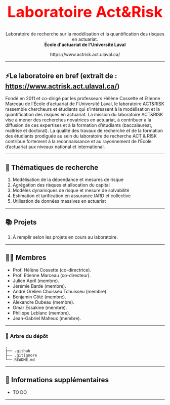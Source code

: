 <!-- markdownlint-disable MD032 MD033-->


<br />
<div align="center">
  <h1 style="font-size: 48px; color: red;">Laboratoire Act&Risk</h1>
  <p align="center">
    Laboratoire de recherche sur la modélisation et la quantification des risques en actuariat. <br/>
    <span style="font-weight: bold;">École d'actuariat de l'Université Laval</span>
  </p>
  <p align="center">
    https://www.actrisk.act.ulaval.ca/
  </p>
</div>

---


## ⚡**Le laboratoire en bref** (extrait de : https://www.actrisk.act.ulaval.ca/) ##

Fondé en 2011 et co-dirigé par les professeurs Hélène Cossette et Etienne Marceau de l’École d’actuariat de l'Université Laval, le laboratoire ACT&RISK rassemble chercheurs et étudiants qui s'intéressent à la modélisation et la quantification des risques en actuariat. La mission du laboratoire ACT&RISK vise à mener des recherches novatrices en actuariat, à contribuer à la diffusion de ces expertises et à la formation d’étudiants (baccalauréat, maîtrise et doctorat).  La qualité des travaux de recherche et de la formation des étudiants prodiguée au sein du laboratoire de recherche ACT & RISK contribue fortement à la reconnaissance et au rayonnement de l’École d’actuariat aux niveaux national et international.

---


## 🔭 **Thématiques de recherche**

1. Modélisation de la dépendance et mesures de risque
2. Agrégation des risques et allocation du capital
3. Modèles dynamiques de risque et mesure de solvabilité
4. Estimation et tarification en assurance IARD et collective
5. Utilisation de données massives en actuariat

---


## 📚 **Projets**

1. À remplir selon les projets en cours au laboratoire.

---


## 👨‍💻 **Membres**

* Prof. Hélène Cossette (co-directrice).
* Prof. Etienne Marceau (co-directeur).
* Julien April (membre).
* Jérémie Barde (membre).
* André Orelien Chuisseu Tchuisseu (membre).
* Benjamin Côté (membre).
* Alexandre Dubeau (membre).
* Omar Essakine (membre).
* Philippe Leblanc (membre).
* Jean-Gabriel Maheux (membre).

---


### 🌲 **Arbre du dépôt**

```text
.
├── .github
├── .gitignore
└── README.md

```

---

## 📝 **Informations supplémentaires**

* TO DO

---

